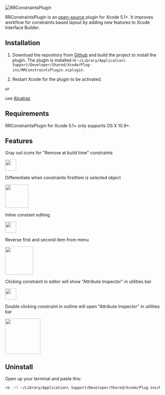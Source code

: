 ![RRConstraintsPlugin](https://raw.github.com/RolandasRazma/RRConstraintsPlugin/master/RRConstraintsPlugin/Resources/Images/header@2x.png)


RRConstraintsPlugin is an [open-source](https://github.com/RolandasRazma/RRConstraintsPlugin) plugin for Xcode 5.1+. It improves workflow for constraints based layout by adding new features to Xcode Interface Builder.


## Installation

1. Download the repository from [Github](https://github.com/RolandasRazma/RRConstraintsPlugin) and build the project to install the plugin. The plugin is installed in `~/Library/Application\ Support/Developer/Shared/Xcode/Plug-ins/RRConstraintsPlugin.xcplugin`.

2. Restart Xcode for the plugin to be activated.

or 

use [Alcatraz](https://github.com/supermarin/Alcatraz)


## Requirements

RRConstraintsPlugin for Xcode 5.1+ only supports OS X 10.9+.


## Features

Gray out icons for "Remove at build time" constraints


<img src="https://raw.github.com/RolandasRazma/RRConstraintsPlugin/master/RRConstraintsPlugin/Resources/ChangeLog/Images/remove_at_build_time.png" height="36px">


Differentiate when constraints firstItem is selected object

<img src="https://raw.github.com/RolandasRazma/RRConstraintsPlugin/master/RRConstraintsPlugin/Resources/ChangeLog/Images/differentiate_when_firstitem.png" height="76px">


Inline constant editing

<img src="https://raw.github.com/RolandasRazma/RRConstraintsPlugin/master/RRConstraintsPlugin/Resources/ChangeLog/Images/inline_constant_editing.png" height="36px">


Reverse first and second item from menu

<img src="https://raw.github.com/RolandasRazma/RRConstraintsPlugin/master/RRConstraintsPlugin/Resources/ChangeLog/Images/reverse_first_and_second-item_from_menu.png" height="91px">


Clicking constraint in editor will show "Attribute Inspector" in utilities bar

<img src="https://raw.github.com/RolandasRazma/RRConstraintsPlugin/master/RRConstraintsPlugin/Resources/ChangeLog/Images/constraint_in_editor_attribute_inspector.png" height="36px">


Double clicking constraint in outline will open "Attribute Inspector" in utilities bar

<img src="https://raw.github.com/RolandasRazma/RRConstraintsPlugin/master/RRConstraintsPlugin/Resources/ChangeLog/Images/double_click_constraint_in_outline_attribute_inspector.png" height="115px">


## Uninstall

Open up your terminal and paste this: 

```bash
rm -rf ~/Library/Application\ Support/Developer/Shared/Xcode/Plug-ins/RRConstraintsPlugin.xcplugin
```
